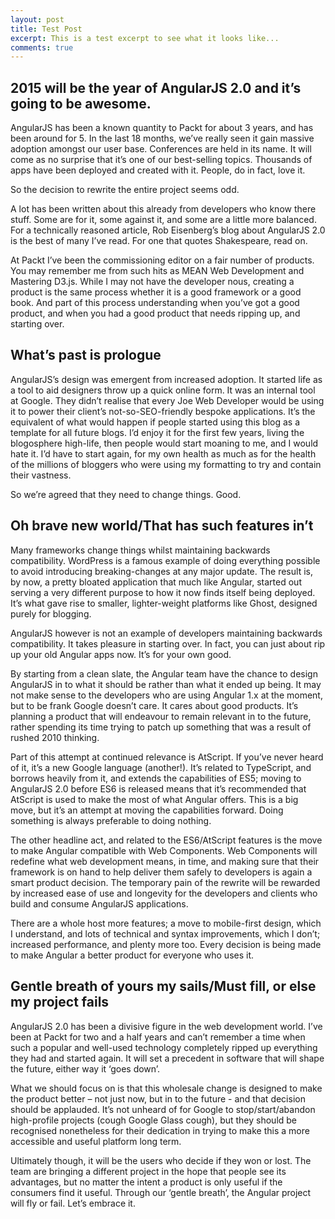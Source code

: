 ```yaml
---
layout: post
title: Test Post
excerpt: This is a test excerpt to see what it looks like...
comments: true
---
```


## 2015 will be the year of AngularJS 2.0 and it’s going to be awesome.
AngularJS has been a known quantity to Packt for about 3 years, and has been around for 5. In the last 18 months, we’ve really seen it gain massive adoption amongst our user base. Conferences are held in its name. It will come as no surprise that it’s one of our best-selling topics. Thousands of apps have been deployed and created with it. People, do in fact, love it.

So the decision to rewrite the entire project seems odd.

A lot has been written about this already from developers who know there stuff. Some are for it, some against it, and some are a little more balanced. For a technically reasoned article, Rob Eisenberg’s blog about AngularJS 2.0 is the best of many I’ve read. For one that quotes Shakespeare, read on.

At Packt I’ve been the commissioning editor on a fair number of products. You may remember me from such hits as MEAN Web Development and Mastering D3.js. While I may not have the developer nous, creating a product is the same process whether it is a good framework or a good book. And part of this process understanding when you’ve got a good product, and when you had a good product that needs ripping up, and starting over.

## What’s past is prologue
AngularJS’s design was emergent from increased adoption. It started life as a tool to aid designers throw up a quick online form. It was an internal tool at Google. They didn’t realise that every Joe Web Developer would be using it to power their client’s not-so-SEO-friendly bespoke applications. It’s the equivalent of what would happen if people started using this blog as a template for all future blogs. I’d enjoy it for the first few years, living the blogosphere high-life, then people would start moaning to me, and I would hate it. I’d have to start again, for my own health as much as for the health of the millions of bloggers who were using my formatting to try and contain their vastness.

So we’re agreed that they need to change things. Good.

## Oh brave new world/That has such features in’t
Many frameworks change things whilst maintaining backwards compatibility. WordPress is a famous example of doing everything possible to avoid introducing breaking-changes at any major update. The result is, by now, a pretty bloated application that much like Angular, started out serving a very different purpose to how it now finds itself being deployed. It’s what gave rise to smaller, lighter-weight platforms like Ghost, designed purely for blogging.

AngularJS however is not an example of developers maintaining backwards compatibility. It takes pleasure in starting over. In fact, you can just about rip up your old Angular apps now. It’s for your own good.

By starting from a clean slate, the Angular team have the chance to design AngularJS in to what it should be rather than what it ended up being. It may not make sense to the developers who are using Angular 1.x at the moment, but to be frank Google doesn’t care. It cares about good products. It’s planning a product that will endeavour to remain relevant in to the future, rather spending its time trying to patch up something that was a result of rushed 2010 thinking.

Part of this attempt at continued relevance is AtScript. If you’ve never heard of it, it’s a new Google language (another!). It’s related to TypeScript, and borrows heavily from it, and extends the capabilities of ES5; moving to AngularJS 2.0 before ES6 is released means that it’s recommended that AtScript is used to make the most of what Angular offers. This is a big move, but it’s an attempt at moving the capabilities forward. Doing something is always preferable to doing nothing.

The other headline act, and related to the ES6/AtScript features is the move to make Angular compatible with Web Components. Web Components will redefine what web development means, in time, and making sure that their framework is on hand to help deliver them safely to developers is again a smart product decision. The temporary pain of the rewrite will be rewarded by increased ease of use and longevity for the developers and clients who build and consume AngularJS applications.

There are a whole host more features; a move to mobile-first design, which I understand, and lots of technical and syntax improvements, which I don’t; increased performance, and plenty more too. Every decision is being made to make Angular a better product for everyone who uses it.

## Gentle breath of yours my sails/Must fill, or else my project fails
AngularJS 2.0 has been a divisive figure in the web development world. I’ve been at Packt for two and a half years and can’t remember a time when such a popular and well-used technology completely ripped up everything they had and started again. It will set a precedent in software that will shape the future, either way it ‘goes down’.

What we should focus on is that this wholesale change is designed to make the product better – not just now, but in to the future - and that decision should be applauded. It’s not unheard of for Google to stop/start/abandon high-profile projects (cough Google Glass cough), but they should be recognised nonetheless for their dedication in trying to make this a more accessible and useful platform long term.

Ultimately though, it will be the users who decide if they won or lost. The team are bringing a different project in the hope that people see its advantages, but no matter the intent a product is only useful if the consumers find it useful. Through our ‘gentle breath’, the Angular project will fly or fail. Let’s embrace it.
